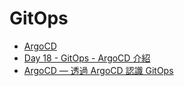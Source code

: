 # GitOps
- [ArgoCD](https://argo-cd.readthedocs.io/en/stable/)
- [Day 18 - GitOps - ArgoCD 介紹](https://ithelp.ithome.com.tw/articles/10248217)
- [ArgoCD — 透過 ArgoCD 認識 GitOps](https://medium.com/starbugs/gitops-%E9%80%8F%E9%81%8E-argo-cd-%E8%AA%8D%E8%AD%98-gitops-f0a596764fdd)

